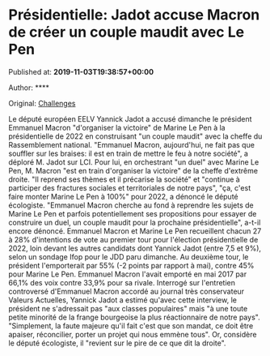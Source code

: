 
# Présidentielle: Jadot accuse Macron de créer un couple maudit avec Le Pen

Published at: **2019-11-03T19:38:57+00:00**

Author: ****

Original: [Challenges](https://www.challenges.fr/politique/presidentielle-jadot-accuse-macron-de-creer-un-couple-maudit-avec-le-pen_682991)

Le député européen EELV Yannick Jadot a accusé dimanche le président Emmanuel Macron "d'organiser la victoire" de Marine Le Pen à la présidentielle de 2022 en construisant "un couple maudit" avec la cheffe du Rassemblement national.
"Emmanuel Macron, aujourd'hui, ne fait pas que souffler sur les braises: il est en train de mettre le feu à notre société", a déploré M. Jadot sur LCI. Pour lui, en orchestrant "un duel" avec Marine Le Pen, M. Macron "est en train d'organiser la victoire" de la cheffe d'extrême droite.
"Il reprend ses thèmes et il précarise la société" et "continue à participer des fractures sociales et territoriales de notre pays", "ça, c'est faire monter Marine Le Pen à 100%" pour 2022, a dénoncé le député écologiste.
"Emmanuel Macron cherche au fond à reprendre les sujets de Marine Le Pen et parfois potentiellement ses propositions pour essayer de construire un duel, un couple maudit pour la prochaine présidentielle", a-t-il encore dénoncé.
Emmanuel Macron et Marine Le Pen recueillent chacun 27 à 28% d'intentions de vote au premier tour pour l'élection présidentielle de 2022, loin devant les autres candidats dont Yannick Jadot (entre 7,5 et 9%), selon un sondage Ifop pour le JDD paru dimanche.
Au deuxième tour, le président l'emporterait par 55% (-2 points par rapport à mai), contre 45% pour Marine Le Pen. Emmanuel Macron l'avait emporté en mai 2017 par 66,1% des voix contre 33,9% pour sa rivale.
Interrogé sur l'entretien controversé d'Emmanuel Macron accordé au journal très conservateur Valeurs Actuelles, Yannick Jadot a estimé qu'avec cette interview, le président ne s'adressait pas "aux classes populaires" mais "à une toute petite minorité de la frange bourgeoise la plus réactionnaire de notre pays".
"Simplement, la faute majeure qu'il fait c'est que son mandat, ce doit être apaiser, réconcilier, porter un projet qui nous emmène tous". Or, considère le député écologiste, il "revient sur le pire de ce que dit la droite".
